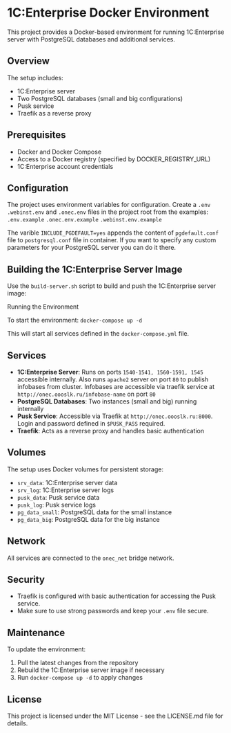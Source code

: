 # 1C:Enterprise Docker Environment

This project provides a Docker-based environment for running 1C:Enterprise server with PostgreSQL databases and additional services.

## Overview

The setup includes:
- 1C:Enterprise server
- Two PostgreSQL databases (small and big configurations)
- Pusk service
- Traefik as a reverse proxy

## Prerequisites

- Docker and Docker Compose
- Access to a Docker registry (specified by DOCKER_REGISTRY_URL)
- 1C:Enterprise account credentials

## Configuration

The project uses environment variables for configuration. Create a `.env` `.webinst.env` and `.onec.env` files in the project root from the examples:
`.env.example`
`.onec.env.example`
`.webinst.env.example`

The varible `INCLUDE_PGDEFAULT=yes` appends the content of `pgdefault.conf` file to `postgresql.conf` file in container. If you want to specify any custom parameters for your PostgreSQL server you can do it there.

## Building the 1C:Enterprise Server Image

Use the `build-server.sh` script to build and push the 1C:Enterprise server image:

Running the Environment

To start the environment:
`docker-compose up -d`

This will start all services defined in the `docker-compose.yml` file.

## Services


- **1C:Enterprise Server**: Runs on ports `1540-1541, 1560-1591, 1545` accessible internally. Also runs `apache2` server on port `80` to publish infobases from cluster. Infobases are accessible via traefik service at `http://onec.oooslk.ru/infobase-name` on port `80`
- **PostgreSQL Databases**: Two instances (small and big) running internally
- **Pusk Service**: Accessible via Traefik at `http://onec.oooslk.ru:8000`. Login and password defined in `$PUSK_PASS` required.
- **Traefik**: Acts as a reverse proxy and handles basic authentication

## Volumes

The setup uses Docker volumes for persistent storage:

- `srv_data`: 1C:Enterprise server data
- `srv_log`: 1C:Enterprise server logs
- `pusk_data`: Pusk service data
- `pusk_log`: Pusk service logs
- `pg_data_small`: PostgreSQL data for the small instance
- `pg_data_big`: PostgreSQL data for the big instance

## Network

All services are connected to the `onec_net` bridge network.

## Security

- Traefik is configured with basic authentication for accessing the Pusk service.
- Make sure to use strong passwords and keep your `.env` file secure.

## Maintenance

To update the environment:

1. Pull the latest changes from the repository
2. Rebuild the 1C:Enterprise server image if necessary
3. Run `docker-compose up -d` to apply changes

## License

This project is licensed under the MIT License - see the LICENSE.md file for details.

